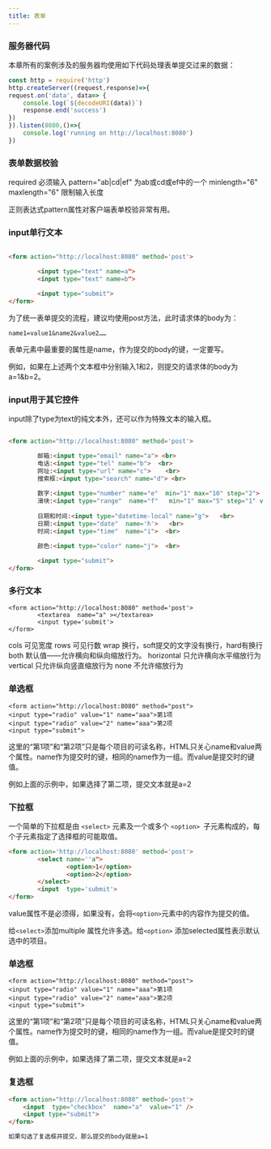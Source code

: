 ```yaml
---
title: 表单
---
```


###  服务器代码

本章所有的案例涉及的服务器均使用如下代码处理表单提交过来的数据：

```js
const http = require('http')
http.createServer((request,response)=>{
request.on('data', data=> {
    console.log(`${decodeURI(data)}`)
    response.end('success')
})
}).listen(8080,()=>{
    console.log('running on http://localhost:8080')
})

```

###  表单数据校验


required	必须输入
pattern="ab|cd|ef"	为ab或cd或ef中的一个
minlength="6" maxlength="6"	限制输入长度

正则表达式pattern属性对客户端表单校验非常有用。


###  input单行文本

```html

<form action="http://localhost:8080" method='post'>

        <input type="text" name=a">
        <input type="text" name=b">

        <input type="submit">
</form>

```

为了统一表单提交的流程，建议均使用post方法，此时请求体的body为：

```
name1=value1&name2&value2……
```

表单元素中最重要的属性是name，作为提交的body的键，一定要写。

例如，如果在上述两个文本框中分别输入1和2，则提交的请求体的body为a=1&b=2。


###  input用于其它控件

input除了type为text的纯文本外，还可以作为特殊文本的输入框。

```html

<form action="http://localhost:8080" method='post'>

        邮箱:<input type="email" name="a"> <br>   
        电话:<input type="tel" name="b">  <br>     
        网址:<input type="url" name="c">    <br>  
        搜索框:<input type="search" name="d"> <br>  
        
        数字:<input type="number" name="e"  min="1" max="10" step="2">  <br>     
        滑块:<input type="range"  name="f"   min="1" max="5" step="1" value="2"> <br> 
        
        日期和时间:<input type="datetime-local" name="g">   <br> 
        日期:<input type="date"  name='h'>   <br>   
        时间:<input type="time"  name="i">  <br>   
        
        颜色:<input type="color" name="j">  <br> 

        <input type="submit">
</form>

```

###  多行文本

```
<form action="http://localhost:8080" method='post'>
        <textarea  name="a" ></textarea>
        <input type='submit'>
</form>
```

cols	可见宽度
rows	可见行数
wrap	换行，soft提交的文字没有换行，hard有换行
both	默认值——允许横向和纵向缩放行为。
horizontal	只允许横向水平缩放行为
vertical	只允许纵向竖直缩放行为
none	不允许缩放行为

###  单选框

```
<form action="http://localhost:8080" method="post">
<input type="radio" value="1" name="aaa">第1项
<input type="radio" value="2" name="aaa">第2项
<input type="submit">
```

这里的“第1项”和“第2项”只是每个项目的可读名称，HTML只关心name和value两个属性。name作为提交时的键，相同的name作为一组。而value是提交时的键值。

例如上面的示例中，如果选择了第二项，提交文本就是a=2


###  下拉框

一个简单的下拉框是由 `<select>` 元素及一个或多个 `<option> `子元素构成的，每个子元素指定了选择框的可能取值。

```html
<form action='http://localhost:8080' method='post'>
        <select name=''a">
                <option>1</option>
                <option>2</option>
        </select>
        <input  type='submit'>
</form>
```

value属性不是必须得，如果没有，会将`<option>`元素中的内容作为提交的值。

给`<select>`添加multiple  属性允许多选。给`<option>` 添加selected属性表示默认选中的项目。

###  单选框

```
<form action="http://localhost:8080" method="post">
<input type="radio" value="1" name="aaa">第1项
<input type="radio" value="2" name="aaa">第2项
<input type="submit">
```

这里的“第1项”和“第2项”只是每个项目的可读名称，HTML只关心name和value两个属性。name作为提交时的键，相同的name作为一组。而value是提交时的键值。

例如上面的示例中，如果选择了第二项，提交文本就是a=2

###  复选框

```html
<form action="http://localhost:8080" method='post'>
    <input  type="checkbox"  name="a"  value="1" />
    <input type="submit">
</form>

如果勾选了复选框并提交，那么提交的body就是a=1





